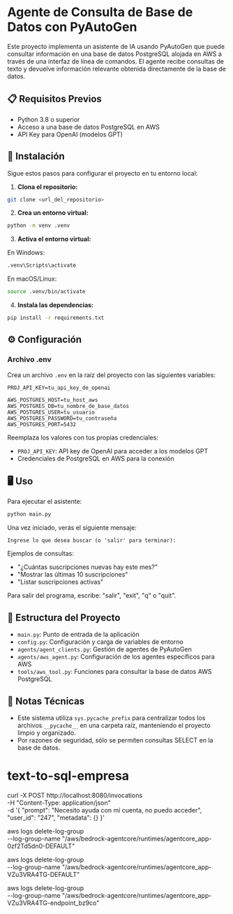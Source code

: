 # Agente de Consulta de Base de Datos con PyAutoGen

Este proyecto implementa un asistente de IA usando PyAutoGen que puede consultar información en una base de datos PostgreSQL alojada en AWS a través de una interfaz de línea de comandos. El agente recibe consultas de texto y devuelve información relevante obtenida directamente de la base de datos.

## 📋 Requisitos Previos

- Python 3.8 o superior
- Acceso a una base de datos PostgreSQL en AWS
- API Key para OpenAI (modelos GPT)

## 🚀 Instalación

Sigue estos pasos para configurar el proyecto en tu entorno local:

1. **Clona el repositorio:**

```bash
git clone <url_del_repositorio>
```

2. **Crea un entorno virtual:**

```bash
python -m venv .venv
```

3. **Activa el entorno virtual:**

En Windows:

```bash
.venv\Scripts\activate
```

En macOS/Linux:

```bash
source .venv/bin/activate
```

4. **Instala las dependencias:**

```bash
pip install -r requirements.txt
```

## ⚙️ Configuración

### Archivo .env

Crea un archivo `.env` en la raíz del proyecto con las siguientes variables:

```
PROJ_API_KEY=tu_api_key_de_openai

AWS_POSTGRES_HOST=tu_host_aws
AWS_POSTGRES_DB=tu_nombre_de_base_datos
AWS_POSTGRES_USER=tu_usuario
AWS_POSTGRES_PASSWORD=tu_contraseña
AWS_POSTGRES_PORT=5432
```

Reemplaza los valores con tus propias credenciales:

- `PROJ_API_KEY`: API key de OpenAI para acceder a los modelos GPT
- Credenciales de PostgreSQL en AWS para la conexión

## 🖥️ Uso

Para ejecutar el asistente:

```bash
python main.py
```

Una vez iniciado, verás el siguiente mensaje:

```
Ingrese lo que desea buscar (o 'salir' para terminar):
```

Ejemplos de consultas:

- "¿Cuántas suscripciones nuevas hay este mes?"
- "Mostrar las últimas 10 suscripciones"
- "Listar suscripciones activas"

Para salir del programa, escribe: "salir", "exit", "q" o "quit".

## 📁 Estructura del Proyecto

- `main.py`: Punto de entrada de la aplicación
- `config.py`: Configuración y carga de variables de entorno
- `agents/agent_clients.py`: Gestión de agentes de PyAutoGen
- `agents/aws_agent.py`: Configuración de los agentes específicos para AWS
- `tools/aws_tool.py`: Funciones para consultar la base de datos AWS PostgreSQL

## 🔧 Notas Técnicas

- Este sistema utiliza `sys.pycache_prefix` para centralizar todos los archivos `__pycache__` en una carpeta raíz, manteniendo el proyecto limpio y organizado.
- Por razones de seguridad, sólo se permiten consultas SELECT en la base de datos.

# text-to-sql-empresa

curl -X POST http://localhost:8080/invocations \
 -H "Content-Type: application/json" \
 -d '{
"prompt": "Necesito ayuda con mi cuenta, no puedo acceder",
"user_id": "247",
"metadata": {}
}'

aws logs delete-log-group \
 --log-group-name "/aws/bedrock-agentcore/runtimes/agentcore_app-0zf2Td5dn0-DEFAULT"

aws logs delete-log-group \
 --log-group-name "/aws/bedrock-agentcore/runtimes/agentcore_app-VZu3VRA4TG-DEFAULT"

aws logs delete-log-group \
 --log-group-name "/aws/bedrock-agentcore/runtimes/agentcore_app-VZu3VRA4TG-endpoint_bz9co"

